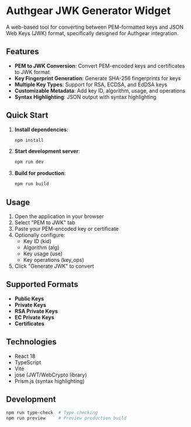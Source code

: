 # Authgear JWK Generator Widget

A web-based tool for converting between PEM-formatted keys and JSON Web Keys (JWK) format, specifically designed for Authgear integration.

## Features

- **PEM to JWK Conversion**: Convert PEM-encoded keys and certificates to JWK format
- **Key Fingerprint Generation**: Generate SHA-256 fingerprints for keys
- **Multiple Key Types**: Support for RSA, ECDSA, and EdDSA keys
- **Customizable Metadata**: Add key ID, algorithm, usage, and operations
- **Syntax Highlighting**: JSON output with syntax highlighting

## Quick Start

1. **Install dependencies**:
   ```bash
   npm install
   ```

2. **Start development server**:
   ```bash
   npm run dev
   ```

3. **Build for production**:
   ```bash
   npm run build
   ```

## Usage

1. Open the application in your browser
2. Select "PEM to JWK" tab
3. Paste your PEM-encoded key or certificate
4. Optionally configure:
   - Key ID (kid)
   - Algorithm (alg)
   - Key usage (use)
   - Key operations (key_ops)
5. Click "Generate JWK" to convert

## Supported Formats

- **Public Keys**
- **Private Keys**
- **RSA Private Keys**
- **EC Private Keys**
- **Certificates**

## Technologies

- React 18
- TypeScript
- Vite
- jose (JWT/WebCrypto library)
- Prism.js (syntax highlighting)

## Development

```bash
npm run type-check  # Type checking
npm run preview     # Preview production build
``` 